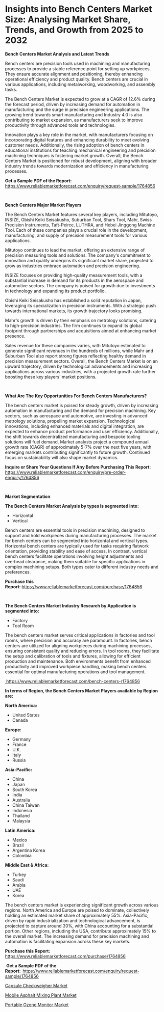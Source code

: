 <p><h1>Insights into Bench Centers Market Size: Analysing Market Share, Trends, and Growth from 2025 to 2032</h1></p><p><strong>Bench Centers Market Analysis and Latest Trends</strong></p>
<p><p>Bench centers are precision tools used in machining and manufacturing processes to provide a stable reference point for setting up workpieces. They ensure accurate alignment and positioning, thereby enhancing operational efficiency and product quality. Bench centers are crucial in various applications, including metalworking, woodworking, and assembly tasks.</p><p>The Bench Centers Market is expected to grow at a CAGR of 12.6% during the forecast period, driven by increasing demand for automation in manufacturing and the surge in precision engineering applications. The growing trend towards smart manufacturing and Industry 4.0 is also contributing to market expansion, as manufacturers seek to improve productivity through advanced tools and technologies.</p><p>Innovation plays a key role in the market, with manufacturers focusing on incorporating digital features and enhancing durability to meet evolving customer needs. Additionally, the rising adoption of bench centers in educational institutions for teaching mechanical engineering and precision machining techniques is fostering market growth. Overall, the Bench Centers Market is positioned for robust development, aligning with broader industry trends towards modernization and efficiency in manufacturing processes.</p></p>
<p><strong>Get a Sample PDF of the Report:&nbsp;</strong> <a href="https://www.reliablemarketforecast.com/enquiry/request-sample/1764856?utm_campaign=1842&utm_medium=2&utm_source=Github&utm_content=ia&utm_term=22022025&utm_id=bench-centers">https://www.reliablemarketforecast.com/enquiry/request-sample/1764856</a></p>
<p>&nbsp;</p>
<p><strong>Bench Centers Major Market Players</strong></p>
<p><p>The Bench Centers Market features several key players, including Mitutoyo, INSIZE, Obishi Keiki Seisakusho, Suburban Tool, Shars Tool, Mahr, Swiss Precision Instruments, Taft-Peirce, LUTHRA, and Hebei Jinggong Machine Tool. Each of these companies plays a crucial role in the development, manufacturing, and supply of precision measurement tools for various applications.</p><p>Mitutoyo continues to lead the market, offering an extensive range of precision measuring tools and solutions. The company's commitment to innovation and quality underpins its significant market share, projected to grow as industries embrace automation and precision engineering.</p><p>INSIZE focuses on providing high-quality measurement tools, with a substantial increase in demand for its products in the aerospace and automotive sectors. The company is poised for growth due to investments in technology and expanding its product portfolio.</p><p>Obishi Keiki Seisakusho has established a solid reputation in Japan, leveraging its specialization in precision instruments. With a strategic push towards international markets, its growth trajectory looks promising.</p><p>Mahr's growth is driven by their emphasis on metrology solutions, catering to high-precision industries. The firm continues to expand its global footprint through partnerships and acquisitions aimed at enhancing market presence.</p><p>Sales revenue for these companies varies, with Mitutoyo estimated to generate significant revenues in the hundreds of millions, while Mahr and Suburban Tool also report strong figures reflecting healthy demand in precision measurement sectors. Overall, the Bench Centers Market is on an upward trajectory, driven by technological advancements and increasing applications across various industries, with a projected growth rate further boosting these key players’ market positions.</p></p>
<p>&nbsp;</p>
<p><strong>What Are The Key Opportunities For Bench Centers Manufacturers?</strong></p>
<p><p>The bench centers market is poised for steady growth, driven by increasing automation in manufacturing and the demand for precision machining. Key sectors, such as aerospace and automotive, are investing in advanced metrology solutions, propelling market expansion. Technological innovations, including enhanced materials and digital integration, are expected to enhance product performance and user efficiency. Additionally, the shift towards decentralized manufacturing and bespoke tooling solutions will fuel demand. Market analysts project a compound annual growth rate (CAGR) of approximately 5-7% over the next five years, with emerging markets contributing significantly to future growth. Continued focus on sustainability will also shape market dynamics.</p></p>
<p><strong>Inquire or Share Your Questions If Any Before Purchasing This Report:</strong> <a href="https://www.reliablemarketforecast.com/enquiry/pre-order-enquiry/1764856?utm_campaign=1842&utm_medium=2&utm_source=Github&utm_content=ia&utm_term=22022025&utm_id=bench-centers">https://www.reliablemarketforecast.com/enquiry/pre-order-enquiry/1764856</a></p>
<p>&nbsp;</p>
<p><strong>Market Segmentation</strong></p>
<p><strong>The Bench Centers Market Analysis by types is segmented into:</strong></p>
<p><ul><li>Horizontal</li><li>Vertical</li></ul></p>
<p><p>Bench centers are essential tools in precision machining, designed to support and hold workpieces during manufacturing processes. The market for bench centers can be segmented into horizontal and vertical types. Horizontal bench centers are typically used for tasks requiring flatwork orientation, providing stability and ease of access. In contrast, vertical bench centers facilitate operations involving height adjustments and overhead clearance, making them suitable for specific applications in complex machining setups. Both types cater to different industry needs and preferences.</p></p>
<p><strong>Purchase this Report:&nbsp;</strong><a href="https://www.reliablemarketforecast.com/purchase/1764856?utm_campaign=1842&utm_medium=2&utm_source=Github&utm_content=ia&utm_term=22022025&utm_id=bench-centers">https://www.reliablemarketforecast.com/purchase/1764856</a></p>
<p>&nbsp;</p>
<p><strong>The Bench Centers Market Industry Research by Application is segmented into:</strong></p>
<p><ul><li>Factory</li><li>Tool Room</li></ul></p>
<p><p>The bench centers market serves critical applications in factories and tool rooms, where precision and accuracy are paramount. In factories, bench centers are utilized for aligning workpieces during machining processes, ensuring consistent quality and reducing errors. In tool rooms, they facilitate the setup and calibration of tools and fixtures, allowing for efficient production and maintenance. Both environments benefit from enhanced productivity and improved workpiece handling, making bench centers essential for optimal manufacturing operations and tool management.</p></p>
<p><a href="https://www.reliablemarketforecast.com/bench-centers-r1764856?utm_campaign=1842&utm_medium=2&utm_source=Github&utm_content=ia&utm_term=22022025&utm_id=bench-centers">&nbsp;https://www.reliablemarketforecast.com/bench-centers-r1764856</a></p>
<p><strong>In terms of Region, the Bench Centers Market Players available by Region are:</strong></p>
<p>
    <p> <strong> North America: </strong>
        <ul>
            <li>United States</li>
            <li>Canada</li>
        </ul>
        </p> 
    <p> <strong> Europe: </strong>
        <ul>
            <li>Germany</li>
            <li>France</li>
            <li>U.K.</li>
            <li>Italy</li>
            <li>Russia</li>
        </ul>
        </p> 
    <p> <strong> Asia-Pacific: </strong>
        <ul>
            <li>China</li>
            <li>Japan</li>
            <li>South Korea</li>
            <li>India</li>
            <li>Australia</li>
            <li>China Taiwan</li>
            <li>Indonesia</li>
            <li>Thailand</li>
            <li>Malaysia</li>
        </ul>
        </p> 
    <p> <strong> Latin America: </strong>
        <ul>
            <li>Mexico</li>
            <li>Brazil</li>
            <li>Argentina Korea</li>
            <li>Colombia</li>
        </ul>
        </p> 
    <p> <strong> Middle East & Africa: </strong>
        <ul>
            <li>Turkey</li>
            <li>Saudi</li>
            <li>Arabia</li>
            <li>UAE</li>
            <li>Korea</li>
        </ul>
    </p>
    </p>
<p><p>The bench centers market is experiencing significant growth across various regions. North America and Europe are poised to dominate, collectively holding an estimated market share of approximately 55%. Asia-Pacific, driven by rapid industrialization and technological advancement, is projected to capture around 30%, with China accounting for a substantial portion. Other regions, including the USA, contribute approximately 15% to the overall market. The increasing demand for precision machining and automation is facilitating expansion across these key markets.</p></p>
<p><strong>Purchase this Report: </strong><a href="https://www.reliablemarketforecast.com/purchase/1764856?utm_campaign=1842&utm_medium=2&utm_source=Github&utm_content=ia&utm_term=22022025&utm_id=bench-centers">https://www.reliablemarketforecast.com/purchase/1764856</a></p>
<p>&nbsp;<strong>Get a Sample PDF of the Report:&nbsp;&nbsp;</strong><a href="https://www.reliablemarketforecast.com/enquiry/request-sample/1764856?utm_campaign=1842&utm_medium=2&utm_source=Github&utm_content=ia&utm_term=22022025&utm_id=bench-centers">https://www.reliablemarketforecast.com/enquiry/request-sample/1764856</a></p>
<p><strong></strong></p>
<p><p><a href="https://github.com/bolbaeylon/Market-Research-Report-List-1/blob/main/capsule-checkweigher-market.md?utm_campaign=1842&utm_medium=2&utm_source=Github&utm_content=ia&utm_term=22022025&utm_id=bench-centers">Capsule Checkweigher Market</a></p><p><a href="https://github.com/gulaimolin/Market-Research-Report-List-7/blob/main/mobile-asphalt-mixing-plant-market.md?utm_campaign=1842&utm_medium=2&utm_source=Github&utm_content=ia&utm_term=22022025&utm_id=bench-centers">Mobile Asphalt Mixing Plant Market</a></p><p><a href="https://github.com/amalynewye/Market-Research-Report-List-1/blob/main/portable-ozone-monitor-market.md?utm_campaign=1842&utm_medium=2&utm_source=Github&utm_content=ia&utm_term=22022025&utm_id=bench-centers">Portable Ozone Monitor Market</a></p></p>